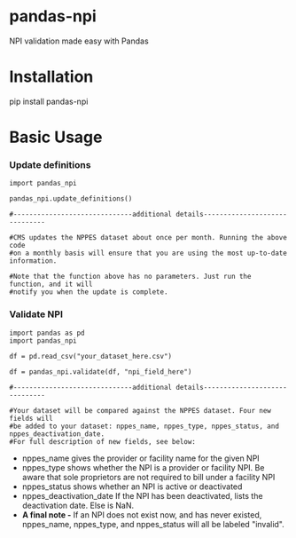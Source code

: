 # pandas-npi
NPI validation made easy with Pandas

# Installation
pip install pandas-npi

# Basic Usage

### Update definitions

    import pandas_npi
    
    pandas_npi.update_definitions()
    
    #------------------------------additional details------------------------------
    
    #CMS updates the NPPES dataset about once per month. Running the above code
    #on a monthly basis will ensure that you are using the most up-to-date information.
    
    #Note that the function above has no parameters. Just run the function, and it will
    #notify you when the update is complete.
    
### Validate NPI

    import pandas as pd
    import pandas_npi
    
    df = pd.read_csv("your_dataset_here.csv")
    
    df = pandas_npi.validate(df, "npi_field_here")
    
    #------------------------------additional details------------------------------
    
    #Your dataset will be compared against the NPPES dataset. Four new fields will
    #be added to your dataset: nppes_name, nppes_type, nppes_status, and nppes_deactivation_date.
    #For full description of new fields, see below:
    
* nppes_name gives the provider or facility name for the given NPI
* nppes_type shows whether the NPI is a provider or facility NPI. Be aware that sole proprietors 
are not required to bill under a facility NPI
* nppes_status shows whether an NPI is active or deactivated
* nppes_deactivation_date If the NPI has been deactivated, lists the deactivation date. Else is NaN.
* **A final note -** If an NPI does not exist now, and has never existed, nppes_name, nppes_type, and
nppes_status will all be labeled "invalid".
    

    
